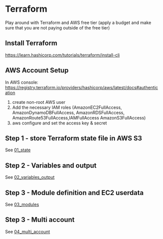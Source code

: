 # Terraform 
Play around with Terraform and AWS free tier (apply a budget and make sure that you are not paying outside of the free tier)

## Install Terraform

https://learn.hashicorp.com/tutorials/terraform/install-cli

## AWS Account Setup

In AWS console: https://registry.terraform.io/providers/hashicorp/aws/latest/docs#authentication

1) create non-root AWS user
2) Add the necessary IAM roles (AmazonEC2FullAccess, AmazonDynamoDBFullAccess, AmazonRDSFullAccess, AmazonRoute53FullAccess,IAMFullAccess AmazonS3FullAccess)
3) aws configure and set the access key & secret

## Step 1 - store Terraform state file in AWS S3 

See [01_state](./01_state/README.md)

## Step 2 - Variables and output 

See [02_variables_output](./02_variables_output/README.md)

## Step 3 - Module definition and EC2 userdata

See [03_modules](./03_modules/README.md)

## Step 3 - Multi account

See [04_multi_account](./04_multi_account/README.md)